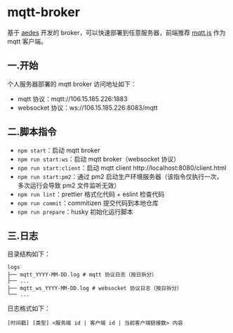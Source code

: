 # mqtt-broker

基于 [aedes](https://github.com/moscajs/aedes) 开发的 broker，可以快速部署到任意服务器，前端推荐 [mqtt.js](https://github.com/mqttjs/MQTT.js) 作为 mqtt 客户端。

## 一.开始

个人服务器部署的 mqtt broker 访问地址如下：

- mqtt 协议：mqtt://106.15.185.226:1883
- websocket 协议：ws://106.15.185.226:8083/mqtt

## 二.脚本指令

- `npm start`：启动 mqtt broker
- `npm run start:ws`：启动 mqtt broker（websocket 协议）
- `npm run start:client`：启动 mqtt client http://localhost:8080/client.html
- `npm run start:pm2`：通过 pm2 启动生产环境服务器（该指令仅执行一次，多次运行会导致 pm2 文件监听无效）
- `npm run lint`：prettier 格式化代码 + eslint 检查代码
- `npm run commit`：commitizen 提交代码到本地仓库
- `npm run prepare`：husky 初始化运行脚本

## 三.日志

目录结构如下：

```
logs
├── mqtt_YYYY-MM-DD.log # mqtt 协议日志（按日拆分）
├── ...
├── mqtt_ws_YYYY-MM-DD.log # websocket 协议日志（按日拆分）
└── ...
```

日志格式如下：

```
[时间戳] [类型] <服务端 id | 客户端 id | 当前客户端链接数> 内容
```
